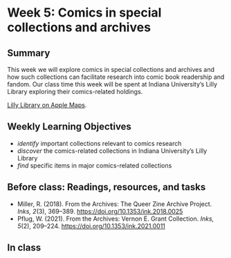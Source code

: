 # Week 5: Comics in special collections and archives

## Summary
This week we will explore comics in special collections and archives and how such collections can facilitate research into comic book readership and fandom. Our class time this week will be spent at Indiana University’s Lilly Library exploring their comics-related holdings.

[Lilly Library on Apple Maps](https://maps.apple.com/?address=1200%20E%20Seventh%20St,%20Bloomington,%20IN%20%2047405,%20United%20States&auid=1366294706055500952&ll=39.167851,-86.519029&lsp=9902&q=Lilly%20Library&t=m).

## Weekly Learning Objectives
- _identify_ important collections relevant to comics research
- _discover_ the comics-related collections in Indiana University’s Lilly Library
- _find_ specific items in major comics-related collections
 
## Before class: Readings, resources, and tasks
  - Miller, R. (2018). From the Archives: The Queer Zine Archive Project. _Inks, 2_(3), 369–389. <https://doi.org/10.1353/ink.2018.0025>
  - Pflug, W. (2021). From the Archives: Vernon E. Grant Collection. _Inks, 5_(2), 209–224. <https://doi.org/10.1353/ink.2021.0011>

## In class
